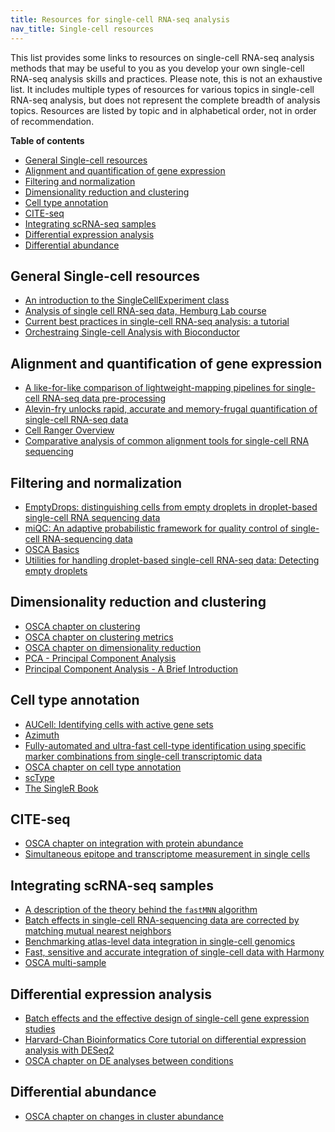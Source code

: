 ```yaml
---
title: Resources for single-cell RNA-seq analysis
nav_title: Single-cell resources
---
```


This list provides some links to resources on single-cell RNA-seq analysis methods that may be useful to you as you develop your own single-cell RNA-seq analysis skills and practices.
Please note, this is not an exhaustive list.
It includes multiple types of resources for various topics in single-cell RNA-seq analysis, but does not represent the complete breadth of analysis topics.
Resources are listed by topic and in alphabetical order, not in order of recommendation.

**Table of contents**

- [General Single-cell resources](#general-single-cell-resources)
- [Alignment and quantification of gene expression](#alignment-and-quantification-of-gene-expression)
- [Filtering and normalization](#filtering-and-normalization)
- [Dimensionality reduction and clustering](#dimensionality-reduction-and-clustering)
- [Cell type annotation](#cell-type-annotation)
- [CITE-seq](#cite-seq)
- [Integrating scRNA-seq samples](#integrating-scrna-seq-samples)
- [Differential expression analysis](#differential-expression-analysis)
- [Differential abundance](#differential-abundance)

## General Single-cell resources

- [An introduction to the SingleCellExperiment class](https://www.bioconductor.org/packages/devel/bioc/vignettes/SingleCellExperiment/inst/doc/intro.html)
- [Analysis of single cell RNA-seq data, Hemburg Lab course](https://www.singlecellcourse.org/)
- [Current best practices in single-cell RNA-seq analysis: a tutorial](https://doi.org/10.15252/msb.20188746)
- [Orchestraing Single-cell Analysis with Bioconductor](https://bioconductor.org/books/3.16/OSCA/)

## Alignment and quantification of gene expression

- [A like-for-like comparison of lightweight-mapping pipelines for single-cell RNA-seq data pre-processing](https://doi.org/10.1101/2021.02.10.430656)
- [Alevin-fry unlocks rapid, accurate and memory-frugal quantification of single-cell RNA-seq data](https://doi.org/10.1101/2021.02.10.430656)
- [Cell Ranger Overview](https://support.10xgenomics.com/single-cell-gene-expression/software/pipelines/latest/what-is-cell-ranger)
- [Comparative analysis of common alignment tools for single-cell RNA sequencing](https://doi.org/10.1093/gigascience/giac001)

## Filtering and normalization

- [EmptyDrops: distinguishing cells from empty droplets in droplet-based single-cell RNA sequencing data](https://doi.org/10.1186/s13059-019-1662-y)
- [miQC: An adaptive probabilistic framework for quality control of single-cell RNA-sequencing data](https://doi.org/10.1371/journal.pcbi.1009290)
- [OSCA Basics](http://bioconductor.org/books/3.16/OSCA.basic/)
- [Utilities for handling droplet-based single-cell RNA-seq data: Detecting empty droplets](https://bioconductor.org/packages/devel/bioc/vignettes/DropletUtils/inst/doc/DropletUtils.html#detecting-empty-droplets)

## Dimensionality reduction and clustering

- [OSCA chapter on clustering](http://bioconductor.org/books/3.16/OSCA.basic/clustering.html)
- [OSCA chapter on clustering metrics](http://bioconductor.org/books/3.16/OSCA.advanced/clustering-redux.html)
- [OSCA chapter on dimensionality reduction](http://bioconductor.org/books/3.16/OSCA.basic/dimensionality-reduction.html)
- [PCA - Principal Component Analysis](http://www.nlpca.org/pca_principal_component_analysis.html)
- [Principal Component Analysis - A Brief Introduction](https://medium.com/x8-the-ai-community/principal-component-analysis-a-brief-introduction-dc8cf3e03c71)

## Cell type annotation

- [AUCell: Identifying cells with active gene sets](https://bioconductor.org/packages/devel/bioc/vignettes/AUCell/inst/doc/AUCell.html)
- [Azimuth](https://azimuth.hubmapconsortium.org/)
- [Fully-automated and ultra-fast cell-type identification using specific marker combinations from single-cell transcriptomic data](https://doi.org/10.1038/s41467-022-28803-w)
- [OSCA chapter on cell type annotation](https://bioconductor.org/books/3.16/OSCA.basic/cell-type-annotation.html)
- [scType](http://session.asuscomm.com/)
- [The SingleR Book](https://bioconductor.org/books/3.16/SingleRBook/)

## CITE-seq

- [OSCA chapter on integration with protein abundance](http://bioconductor.org/books/3.16/OSCA.advanced/integrating-with-protein-abundance.html)
- [Simultaneous epitope and transcriptome measurement in single cells](https://doi.org/10.1038/nmeth.4380)

## Integrating scRNA-seq samples

- [A description of the theory behind the `fastMNN` algorithm](https://marionilab.github.io/FurtherMNN2018/theory/description.html)
- [Batch effects in single-cell RNA-sequencing data are corrected by matching mutual nearest neighbors](https://doi.org/10.1038/nbt.4091)
- [Benchmarking atlas-level data integration in single-cell genomics](https://doi.org/10.1038/s41592-021-01336-8)
- [Fast, sensitive and accurate integration of single-cell data with Harmony](https://doi.org/10.1038/s41592-019-0619-0)
- [OSCA multi-sample](http://bioconductor.org/books/3.16/OSCA.multisample/)

## Differential expression analysis

- [Batch effects and the effective design of single-cell gene expression studies](https://doi.org/10.1038/srep39921)
- [Harvard-Chan Bioinformatics Core tutorial on differential expression analysis with DESeq2](https://hbctraining.github.io/scRNA-seq/lessons/pseudobulk_DESeq2_scrnaseq.html)
- [OSCA chapter on DE analyses between conditions](http://bioconductor.org/books/3.16/OSCA.multisample/multi-sample-comparisons.html)

## Differential abundance

- [OSCA chapter on changes in cluster abundance](http://bioconductor.org/books/3.16/OSCA.multisample/differential-abundance.html)